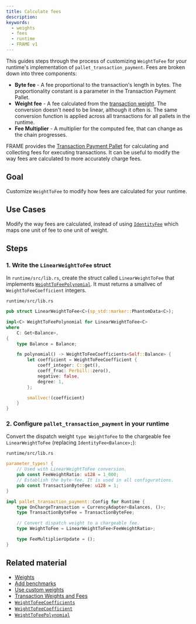 ```yaml
---
title: Calculate fees
description:
keywords:
  - weights
  - fees
  - runtime
  - FRAME v1
---
```


This guides steps through the process of customizing `WeightToFee` for your runtime's implementation of `pallet_transaction_payment`.
Fees are broken down into three components:

- **Byte fee** - A fee proportional to the transaction's length in bytes.
  The proportionality constant is a parameter in the Transaction Payment Pallet.
- **Weight fee** - A fee calculated from the [transaction weight](/main-docs/build/tx-weights-fees).
  The conversion doesn't need to be linear, although it often is.
  The same conversion function is applied across all transactions for all pallets in the runtime.
- **Fee Multiplier** - A multiplier for the computed fee, that can change as the chain progresses.

FRAME provides the [Transaction Payment Pallet](https://paritytech.github.io/substrate/master/pallet_transaction_payment/index.html) for calculating and collecting fees for executing transactions.
It can be useful to modify the way fees are calculated to more accurately charge fees.

## Goal

Customize `WeightToFee` to modify how fees are calculated for your runtime.

## Use Cases

Modify the way fees are calculated, instead of using [`IdentityFee`](https://paritytech.github.io/substrate/master/frame_support/weights/struct.IdentityFee.html) which maps one unit of fee to one unit of weight.

## Steps

### 1. Write the `LinearWeightToFee` struct

In `runtime/src/lib.rs`, create the struct called `LinearWeightToFee` that implements
[`WeightToFeePolynomial`](https://paritytech.github.io/substrate/master/frame_support/weights/trait.WeightToFeePolynomial.html).
It must returns a smallvec of `WeightToFeeCoefficient` integers.

`runtime/src/lib.rs`

```rust
pub struct LinearWeightToFee<C>(sp_std::marker::PhantomData<C>);

impl<C> WeightToFeePolynomial for LinearWeightToFee<C>
where
	C: Get<Balance>,
{
	type Balance = Balance;

	fn polynomial() -> WeightToFeeCoefficients<Self::Balance> {
		let coefficient = WeightToFeeCoefficient {
			coeff_integer: C::get(),
			coeff_frac: Perbill::zero(),
			negative: false,
			degree: 1,
		};

		smallvec!(coefficient)
	}
}
```

### 2. Configure `pallet_transaction_payment` in your runtime

Convert the dispatch weight
`type WeightToFee` to the chargeable fee `LinearWeightToFee` (replacing `IdentityFee<Balance>;`):

`runtime/src/lib.rs`

```rust
parameter_types! {
    // Used with LinearWeightToFee conversion.
	pub const FeeWeightRatio: u128 = 1_000;
	// Establish the byte-fee. It is used in all configurations.
	pub const TransactionByteFee: u128 = 1;
}

impl pallet_transaction_payment::Config for Runtime {
	type OnChargeTransaction = CurrencyAdapter<Balances, ()>;
	type TransactionByteFee = TransactionByteFee;

	// Convert dispatch weight to a chargeable fee.
	type WeightToFee = LinearWeightToFee<FeeWeightRatio>;

	type FeeMultiplierUpdate = ();
}
```

## Related material

- [Weights](/reference/glossary#weight)
- [Add benchmarks](/reference/how-to-guides/weights/add-benchmarks/)
- [Use custom weights](/reference/how-to-guides/weights/use-custom-weights)
- [Transaction Weights and Fees](/main-docs/build/tx-weights-fees)
- [`WeightToFeeCoefficients`](https://paritytech.github.io/substrate/master/frame_support/weights/type.WeightToFeeCoefficients.html)
- [`WeightToFeeCoefficient`](https://paritytech.github.io/substrate/master/frame_support/weights/type.WeightToFeeCoefficient.html)
- [`WeightToFeePolynomial`](https://paritytech.github.io/substrate/master/frame_support/weights/trait.WeightToFeePolynomial.html)
